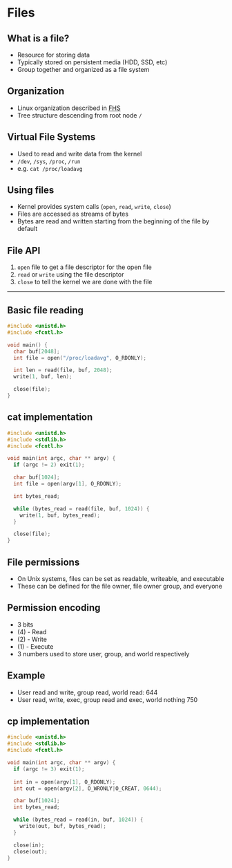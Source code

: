 Files
=====

What is a file?
---------------

- Resource for storing data
- Typically stored on persistent media (HDD, SSD, etc)
- Group together and organized as a file system

Organization
------------

- Linux organization described in [FHS](https://en.wikipedia.org/wiki/Filesystem_Hierarchy_Standard)
- Tree structure descending from root node `/`

Virtual File Systems
--------------------

- Used to read and write data from the kernel
- `/dev`, `/sys`, `/proc`, `/run`
- e.g. `cat /proc/loadavg`

Using files
-----------

- Kernel provides system calls (`open`, `read`, `write`, `close`)
- Files are accessed as streams of bytes
- Bytes are read and written starting from the beginning of the file by default

File API
--------

1. `open` file to get a file descriptor for the open file
2. `read` or `write` using the file descriptor
3. `close` to tell the kernel we are done with the file

---

Basic file reading
------------------

```c
#include <unistd.h>
#include <fcntl.h>

void main() {
  char buf[2048];
  int file = open("/proc/loadavg", O_RDONLY);

  int len = read(file, buf, 2048);
  write(1, buf, len);

  close(file);
}
```

cat implementation
------------------

```c
#include <unistd.h>
#include <stdlib.h>
#include <fcntl.h>

void main(int argc, char ** argv) {
  if (argc != 2) exit(1);

  char buf[1024];
  int file = open(argv[1], O_RDONLY);

  int bytes_read;

  while (bytes_read = read(file, buf, 1024)) {
    write(1, buf, bytes_read);
  }

  close(file);
}
```

File permissions
----------------

- On Unix systems, files can be set as readable, writeable, and executable
- These can be defined for the file owner, file owner group, and everyone

Permission encoding
-------------------

- 3 bits
- (4) - Read
- (2) - Write
- (1) - Execute
- 3 numbers used to store user, group, and world respectively

Example
-------

- User read and write, group read, world read:
    644
- User read, write, exec, group read and exec, world nothing
    750

cp implementation
-----------------

```c
#include <unistd.h>
#include <stdlib.h>
#include <fcntl.h>

void main(int argc, char ** argv) {
  if (argc != 3) exit(1);
  
  int in = open(argv[1], O_RDONLY);
  int out = open(argv[2], O_WRONLY|O_CREAT, 0644);

  char buf[1024];
  int bytes_read;

  while (bytes_read = read(in, buf, 1024)) {
    write(out, buf, bytes_read);
  }

  close(in);
  close(out);
}
```
